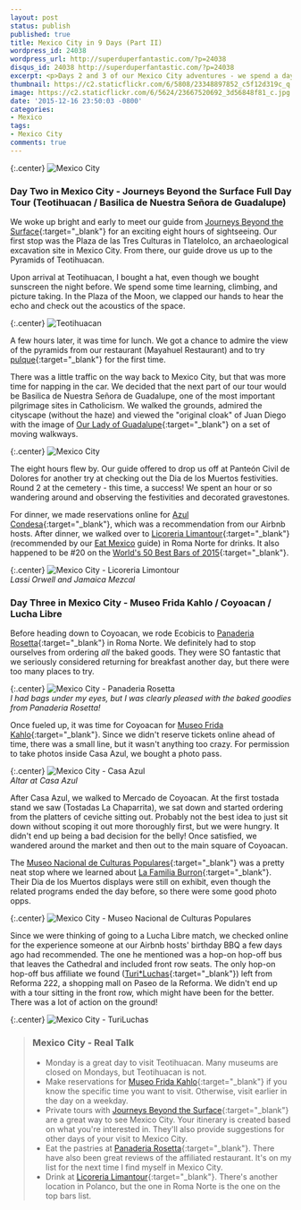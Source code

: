 ```yaml
---
layout: post
status: publish
published: true
title: Mexico City in 9 Days (Part II)
wordpress_id: 24038
wordpress_url: http://superduperfantastic.com/?p=24038
disqus_id: 24038 http://superduperfantastic.com/?p=24038
excerpt: <p>Days 2 and 3 of our Mexico City adventures - we spend a day touring Teotihuacan and Basilica de Nuestra Señora de Guadalupe with Journeys Beyond the Surface. The next day, we wander around Coyoacan, making stops at Casa Azul, Mercado de Coyoacan and Museo Nacional de Culturas Populares. In the evening, we're in the audience at a Lucha Libre match!</p>
thumbnail: https://c2.staticflickr.com/6/5808/23348897852_c5f12d319c_q.jpg
image: https://c2.staticflickr.com/6/5624/23667520692_3d56848f81_c.jpg
date: '2015-12-16 23:50:03 -0800'
categories:
- Mexico
tags:
- Mexico City
comments: true
---
```

{:.center}
![Mexico City](https://c2.staticflickr.com/6/5801/23135084203_c60e30957b_c.jpg)

### Day Two in Mexico City - Journeys Beyond the Surface Full Day Tour (Teotihuacan / Basilica de Nuestra Señora de Guadalupe) ###

We woke up bright and early to meet our guide from [Journeys Beyond the Surface](http://travelmexicocity.com.mx/){:target="_blank"} for an exciting eight hours of sightseeing. Our first stop was the Plaza de las Tres Culturas in Tlatelolco, an archaeological excavation site in Mexico City. From there, our guide drove us up to the Pyramids of Teotihuacan. 

Upon arrival at Teotihuacan, I bought a hat, even though we bought sunscreen the night before. We spend some time learning, climbing, and picture taking. In the Plaza of the Moon, we clapped our hands to hear the echo and check out the acoustics of the space. 

{:.center}
![Teotihuacan](https://c2.staticflickr.com/6/5724/23736333806_a0db20a381_c.jpg)

A few hours later, it was time for lunch. We got a chance to admire the view of the pyramids from our restaurant (Mayahuel Restaurant) and to try [pulque](https://en.wikipedia.org/wiki/Pulque){:target="_blank"} for the first time.

There was a little traffic on the way back to Mexico City, but that was more time for napping in the car. We decided that the next part of our tour would be Basilica de Nuestra Señora de Guadalupe, one of the most important pilgrimage sites in Catholicism. We walked the grounds, admired the cityscape (without the haze) and viewed the "original cloak" of Juan Diego with the image of [Our Lady of Guadalupe](https://en.wikipedia.org/wiki/Our_Lady_of_Guadalupe){:target="_blank"} on a set of moving walkways.

{:.center}
![Mexico City](https://c2.staticflickr.com/6/5808/23348897852_c5f12d319c_c.jpg)

The eight hours flew by. Our guide offered to drop us off at Panteón Civil de Dolores for another try at checking out the Dia de los Muertos festivities. Round 2 at the cemetery - this time, a success! We spent an hour or so wandering around and observing the festivities and decorated gravestones.

For dinner, we made reservations online for [Azul Condesa](http://azul.rest/){:target="_blank"}, which was a recommendation from our Airbnb hosts. After dinner, we walked over to [Licoreria Limantour](http://limantour.tv/){:target="_blank"} (recommended by our [Eat Mexico](http://www.eatmexico.com/) guide) in Roma Norte for drinks. It also happened to be #20 on the [World's 50 Best Bars of 2015](http://www.worlds50bestbars.com/fifty-best-bars-list/Licoreria-Limantour.php?pid=ranking-2015-1-50){:target="_blank"}.

{:.center}
![Mexico City - Licoreria Limontour](https://c1.staticflickr.com/1/682/23429685886_10db084dcd_c.jpg)  
_Lassi Orwell and Jamaica Mezcal_

### Day Three in Mexico City - Museo Frida Kahlo / Coyoacan / Lucha Libre ###

Before heading down to Coyoacan, we rode Ecobicis to [Panaderia Rosetta](http://www.rosetta.com.mx/){:target="_blank"} in Roma Norte. We definitely had to stop ourselves from ordering _all_ the baked goods. They were SO fantastic that we seriously considered returning for breakfast another day, but there were too many places to try.

{:.center}
![Mexico City - Panaderia Rosetta](https://c2.staticflickr.com/6/5624/23667520692_3d56848f81_c.jpg)  
_I had bags under my eyes, but I was clearly pleased with the baked goodies from Panaderia Rosetta!_

Once fueled up, it was time for Coyoacan for [Museo Frida Kahlo](http://museofridakahlo.org.mx/){:target="_blank"}. Since we didn't reserve tickets online ahead of time, there was a small line, but it wasn't anything too crazy. For permission to take photos inside Casa Azul, we bought a photo pass.

{:.center}
![Mexico City - Casa Azul](https://c2.staticflickr.com/6/5763/23428607622_bd389e41fb_c.jpg)  
_Altar at Casa Azul_

After Casa Azul, we walked to Mercado de Coyoacan. At the first tostada stand we saw (Tostadas La Chaparrita), we sat down and started ordering from the platters of ceviche sitting out. Probably not the best idea to just sit down without scoping it out more thoroughly first, but we were hungry. It didn't end up being a bad decision for the belly! Once satisfied, we wandered around the market and then out to the main square of Coyoacan. 

The [Museo Nacional de Culturas Populares](http://museoculturaspopulares.gob.mx/){:target="_blank"} was a pretty neat stop where we learned about [La Familia Burron](https://en.wikipedia.org/wiki/La_Familia_Burr%C3%B3n){:target="_blank"}. Their Dia de los Muertos displays were still on exhibit, even though the related programs ended the day before, so there were some good photo opps.

{:.center}
![Mexico City - Museo Nacional de Culturas Populares](https://c2.staticflickr.com/6/5668/23436024069_7209a76d6f_c.jpg)

Since we were thinking of going to a Lucha Libre match, we checked online for the experience someone at our Airbnb hosts' birthday BBQ a few days ago had recommended. The one he mentioned was a hop-on hop-off bus that leaves the Cathedral and included front row seats. The only hop-on hop-off bus affiliate we found ([Turi*Luchas](http://turibus.com.mx/index.php?s=RutasTematicas){:target="_blank"}) left from Reforma 222, a shopping mall on Paseo de la Reforma. We didn't end up with a tour sitting in the front row, which might have been for the better. There was a lot of action on the ground!

{:.center}
![Mexico City - TuriLuchas](https://c1.staticflickr.com/1/632/23435812899_9559fecaf9_c.jpg)

>### Mexico City - Real Talk ###
>- Monday is a great day to visit Teotihuacan. Many museums are closed on Mondays, but Teotihuacan is not.
>- Make reservations for [Museo Frida Kahlo](http://museofridakahlo.org.mx/){:target="_blank"} if you know the specific time you want to visit. Otherwise, visit earlier in the day on a weekday.
>- Private tours with [Journeys Beyond the Surface](http://travelmexicocity.com.mx/){:target="_blank"} are a great way to see Mexico City. Your itinerary is created based on what you're interested in. They'll also provide suggestions for other days of your visit to Mexico City.
>- Eat the pastries at [Panaderia Rosetta](http://www.rosetta.com.mx/){:target="_blank"}. There have also been great reviews of the affiliated restaurant. It's on my list for the next time I find myself in Mexico City.
>- Drink at [Licoreria Limantour](http://limantour.tv/){:target="_blank"}. There's another location in Polanco, but the one in Roma Norte is the one on the top bars list.
